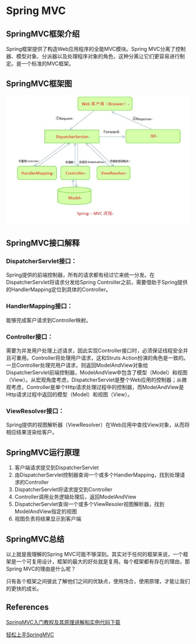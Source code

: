 # Spring MVC

## SpringMVC框架介绍

Spring框架提供了构造Web应用程序的全能MVC模块。Spring MVC分离了控制器、模型对象、分派器以及处理程序对象的角色，这种分离让它们更容易进行制定。是一个标准的MVC框架。

## SpringMVC框架图

![springmvc](https://github.com/n5xm/springmvc/blob/master/WebContent/images/springmvc.jpg)

## SpringMVC接口解释

### DispatcherServlet接口：

Spring提供的前端控制器，所有的请求都有经过它来统一分发。在DispatcherServlet将请求分发给Spring Controller之前，需要借助于Spring提供的HandlerMapping定位到具体的Controller。

### HandlerMapping接口：

能够完成客户请求到Controller映射。

### Controller接口：

需要为并发用户处理上述请求，因此实现Controller接口时，必须保证线程安全并且可重用。Controller将处理用户请求，这和Struts Action扮演的角色是一致的。一旦Controller处理完用户请求，则返回ModelAndView对象给DispatcherServlet前端控制器，ModelAndView中包含了模型（Model）和视图（View）。从宏观角度考虑，DispatcherServlet是整个Web应用的控制器；从微观考虑，Controller是单个Http请求处理过程中的控制器，而ModelAndView是Http请求过程中返回的模型（Model）和视图（View）。

### ViewResolver接口：

Spring提供的视图解析器（ViewResolver）在Web应用中查找View对象，从而将相应结果渲染给客户。

## SpringMVC运行原理

1. 客户端请求提交到DispatcherServlet
1. 由DispatcherServlet控制器查询一个或多个HandlerMapping，找到处理请求的Controller
1. DispatcherServlet将请求提交到Controller
1. Controller调用业务逻辑处理后，返回ModelAndView
1. DispatcherServlet查询一个或多个ViewResoler视图解析器，找到ModelAndView指定的视图
1. 视图负责将结果显示到客户端

## SpringMVC总结

以上就是我理解的Spring MVC可能不够深刻。其实对于任何的框架来说，一个框架是一个可复用设计，框架的最大的好处就是复用。每个框架都有存在的理由，那Spring MVC的理由是什么呢？

只有各个框架之间彼此了解他们之间的优缺点，使用场合，使用原理，才能让我们的更快的成长。

## References

[SpringMVC入门教程及其原理讲解和实例代码下载](http://www.zuidaima.com/share/1751859714182144.htm)

[轻松上手SpringMVC](http://www.blogjava.net/zongbao/archive/2012/07/24/383884.html)